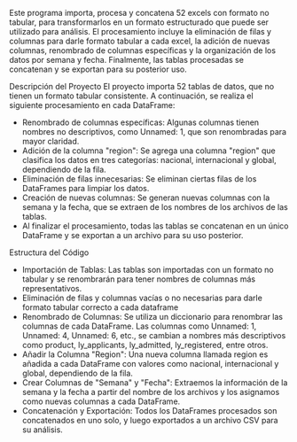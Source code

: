 Este programa importa, procesa y concatena 52 excels con formato no tabular, para transformarlos en un formato estructurado que puede ser utilizado para análisis. El procesamiento incluye la eliminación de filas y columnas para darle formato tabular a cada excel, la adición de nuevas columnas, renombrado de columnas específicas y la organización de los datos por semana y fecha. Finalmente, las tablas procesadas se concatenan y se exportan para su posterior uso.

Descripción del Proyecto
El proyecto importa 52 tablas de datos, que no tienen un formato tabular consistente. A continuación, se realiza el siguiente procesamiento en cada DataFrame:
- Renombrado de columnas específicas: Algunas columnas tienen nombres no descriptivos, como Unnamed: 1, que son renombradas para mayor claridad.
- Adición de la columna "region": Se agrega una columna "region" que clasifica los datos en tres categorías: nacional, internacional y global, dependiendo de la fila.
- Eliminación de filas innecesarias: Se eliminan ciertas filas de los DataFrames para limpiar los datos.
- Creación de nuevas columnas: Se generan nuevas columnas con la semana y la fecha, que se extraen de los nombres de los archivos de las tablas.
- Al finalizar el procesamiento, todas las tablas se concatenan en un único DataFrame y se exportan a un archivo para su uso posterior.
  
Estructura del Código
- Importación de Tablas: Las tablas son importadas con un formato no tabular y se renombrarán para tener nombres de columnas más representativos.
- Eliminación de filas y columnas vacías o no necesarias para darle formato tabular correcto a cada dataframe
- Renombrado de Columnas: Se utiliza un diccionario para renombrar las columnas de cada DataFrame. Las columnas como Unnamed: 1, Unnamed: 4, Unnamed: 6, etc., se cambian a nombres más descriptivos como product, ly_applicants, ly_admitted, ly_registered, entre otros.
- Añadir la Columna "Region": Una nueva columna llamada region es añadida a cada DataFrame con valores como nacional, internacional y global, dependiendo de la fila.
- Crear Columnas de "Semana" y "Fecha": Extraemos la información de la semana y la fecha a partir del nombre de los archivos y los asignamos como nuevas columnas a cada DataFrame.
- Concatenación y Exportación: Todos los DataFrames procesados son concatenados en uno solo, y luego exportados a un archivo CSV para su análisis.

